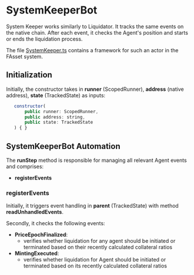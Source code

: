 # SystemKeeperBot

System Keeper works similarly to Liquidator. It tracks the same events on the native chain. After each event, it checks the Agent's position and starts or ends the liquidation process.

The file [SystemKeeper.ts](../../packages/fasset-bots-core/src/actors/SystemKeeper.ts) contains a framework for such an actor in the FAsset system.

## Initialization

Initially, the constructor takes in **runner** (ScopedRunner), **address** (native address), **state** (TrackedState) as inputs:

```javascript
   constructor(
       public runner: ScopedRunner,
       public address: string,
       public state: TrackedState
   ) { }
```

## SystemKeeperBot Automation

The **runStep** method is responsible for managing all relevant Agent events and comprises:

- **registerEvents**

### registerEvents

Initially, it triggers event handling in **parent** (TrackedState) with method **readUnhandledEvents**.

Secondly, it checks the following events:

- **PriceEpochFinalized**:
  - verifies whether liquidation for any agent should be initiated or terminated based on their recently calculated collateral ratios
- **MintingExecuted**:
  - verifies whether liquidation for Agent should be initiated or terminated based on its recently calculated collateral ratios
